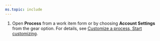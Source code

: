 ```yaml
---
ms.topic: include
---
```


1. Open **Process** from a work item form or by choosing **Account Settings** from the gear option. For details, see [Customize a process, Start customizing](/azure/devops/organizations/settings/work/customize-process#start-customizing).
